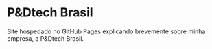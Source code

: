 # P&Dtech Brasil

Site hospedado no GitHub Pages explicando brevemente sobre minha empresa, a P&Dtech Brasil.
